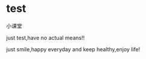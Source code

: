 # test
小课堂



just test,have no actual means!!

just smile,happy everyday and keep healthy,enjoy life!